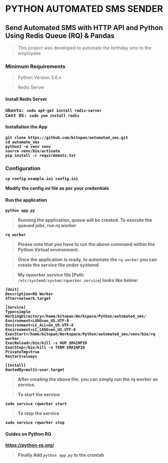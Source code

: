 # PYTHON AUTOMATED SMS SENDER
## Send Automated SMS with HTTP API and Python Using Redis Queue (RQ) & Pandas
>This project was developed to automate the birthday sms to the employees

### Minimum Requirements
>Python Version 3.6.x

>Redis Server

#### Install Redis Server
<pre><b>Ubuntu: <b><code>sudo apt-get install redis-server</code>
<b>Cent OS: <b><code>sudo yum install redis</code>
</pre>

#### Installation the App
```
git clone https://github.com/bitopan/automated_sms.git
cd automate_sms
python3 -m venv venv
source venv/bin/activate
pip install -r requirements.txt
```

### Configuration
<pre><code>cp config.example.ini config.ini</code></pre>
Modify the config.ini file as per your credentials

#### Run the application
<pre><code>python app.py</code></pre>

>Running the application, queue will be created.
>To execute the queued jobs, run rq worker
<pre><code>rq worker</code></pre>

>Please note that you have to run the above command within the Python Virtual environment.

>Once the application is ready, to automate the <code>rq worker</code> you can create the service file under systemd

>My rqworker.service file [Path: <code>/etc/systemd/system/rqworker.service</code>] looks like below:
```
[Unit]
Description=RQ Worker
After=network.target

[Service]
Type=simple
WorkingDirectory=/home/bitopan/Workspace/Python/automated_sms/
Environment=LANG=en_US.UTF-8
Environment=LC_ALL=en_US.UTF-8
Environment=LC_LANG=en_US.UTF-8
ExecStart=/home/bitopan/Workspace/Python/automated_sms/venv/bin/rq worker
ExecReload=/bin/kill -s HUP $MAINPID
ExecStop=/bin/kill -s TERM $MAINPID
PrivateTmp=true
Restart=always

[Install]
WantedBy=multi-user.target
```

>After creating the above file, you can simply run the rq worker as service.

>To start the service

<code>sudo service rqworker start</code>

>To stop the service

<code>sudo service rqworker stop</code>

#### Guides on Python RQ
https://python-rq.org/

>Finally Add <code>python app.py</code> to the crontab